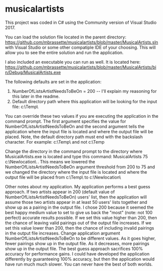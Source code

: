 # musicalartists

This project was coded in C# using the Community version of Visual Studio 2017.

You can load the solution file located in the parent directory: https://github.com/mbrassette/musicalartists/blob/master/MusicalArtists.sln with Visual Studio or some other compatiple IDE of your choosing.  This will allow you to see the entire solution and run the application.

I also included an executable you can run as well.  It is located here: https://github.com/mbrassette/musicalartists/blob/master/MusicalArtists/bin/Debug/MusicalArtists.exe

The following defaults are set in the application:
1. NumberOfListsArtistNeedsToBeOn = 200 -- I'll explain my reasoning for this later in the readme.
2. Default directory path where this application will be looking for the input file: c:\Temp\

You can override these two values if you are executing the application in the command prompt.  The first argument specifies the value for NumberOfListsArtistNeedsToBeOn and the second argument tells the application where the input file is located and where the output file will be placed.  Note, the default directory path must end with the backslash character.  For example: c:\Temp\ and not c:\Temp

Change the directory in the command prompt to the directory where MusicalArtists.exe is located and type this command: MusicalArtists 75 c:\Newlocation\ .  This means we lowered the NumberOfListsArtistNeedsToBeOn argument threshold from 200 to 75 and we changed the directory where the input file is located and where the output file will be placed from c:\Temp\ to c:\Newlocation\

Other notes about my application.  My application performs a best guess approach.  If two artists appear in 200 (default value of NumberOfListsArtistNeedsToBeOn) users' list, then the application will assume those two artists appear in at least 50 users' lists together and show up as a pairing in the output file.  I chose 200 because it seemed the best happy medium value to set to give us back the "most" (note: not 100 perfect) accurate results possible.   If we set this value higher than 200, then the chance of leaving valid pairings out of the output file increases.  If we set this value lower than 200, then the chance of including invalid pairings in the output file increases.  Change application argument NumberOfListsArtistNeedsToBeOn to be different values.  As it goes higher, fewer pairings show up in the output file.  As it decreases, more pairings show up in the output file. The best guess approach sacrifices 100% accuracy for performance gains.  I could have developed the application differently by guaranteeing 100% accuracy, but then the application would have run much much slower.  You can never have the best of both worlds.

